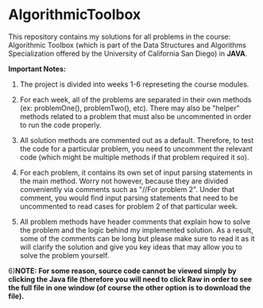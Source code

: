 # AlgorithmicToolbox
This repository contains my solutions for all problems in the course: Algorithmic Toolbox (which is part of the Data Structures and Algorithms Specialization offered 
by the University of California San Diego) in **JAVA**. 

**Important Notes:**
  1) The project is divided into weeks 1-6 represeting the course modules. 
  
  2) For each week, all of the problems are separated in their own methods (ex: problemOne(), problemTwo(), etc). There may also be "helper" methods related to a problem
     that must also be uncommented in order to run the code properly. 
     
  3) All solution methods are commented out as a default. Therefore, to test the code for a particular problem, you need to uncomment the relevant code (which might 
     be multiple methods if that problem required it so). 
     
  4) For each problem, it contains its own set of input parsing statements in the main method. Worry not however, because they are divided conveniently via comments 
     such as "//For problem 2". Under that comment, you would find input parsing statements that need to be uncommented to read cases for problem 2 of that    particular week.
  
  5) All problem methods have header comments that explain how to solve the problem and the logic behind my implemented solution. As a result, some of the comments
     can be long but please make sure to read it as it will clarify the solution and give you key ideas that may allow you to solve the problem yourself. 

  6)**NOTE: For some reason, source code cannot be viewed simply by clicking the Java file (therefore you will need to click Raw in order to see the full file
  in one window (of course the other option is to download the file).**
